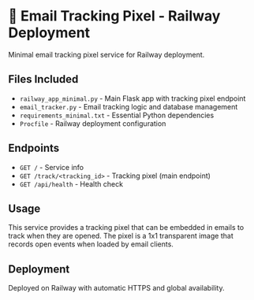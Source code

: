 # 🚂 Email Tracking Pixel - Railway Deployment

Minimal email tracking pixel service for Railway deployment.

## Files Included

- `railway_app_minimal.py` - Main Flask app with tracking pixel endpoint
- `email_tracker.py` - Email tracking logic and database management
- `requirements_minimal.txt` - Essential Python dependencies
- `Procfile` - Railway deployment configuration

## Endpoints

- `GET /` - Service info
- `GET /track/<tracking_id>` - Tracking pixel (main endpoint)
- `GET /api/health` - Health check

## Usage

This service provides a tracking pixel that can be embedded in emails to track when they are opened. The pixel is a 1x1 transparent image that records open events when loaded by email clients.

## Deployment

Deployed on Railway with automatic HTTPS and global availability.
